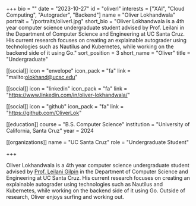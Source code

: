 +++
bio = ""
date = "2023-10-27"
id = "oliverl"
interests = ["XAI", "Cloud Computing", "Autograder", "Backend"]
name = "Oliver Lokhandwala"
portrait = "/portraits/oliverl.jpg"
short_bio = "Oliver Lokhandwala is a 4th year computer science undergraduate student advised by Prof. Leilani in the Department of Computer Science and Engineering at UC Santa Cruz. His current research focuses on creating an explainable autograder using technologies such as Nautilus and Kubernetes, while working on the backend side of it using Go."
sort_position = 3
short_name = "Oliver"
title = "Undergraduate"

[[social]]
    icon = "envelope"
    icon_pack = "fa"
    link = "mailto:olokhand@ucsc.edu"

[[social]]
    icon = "linkedin"
    icon_pack = "fa"
    link = "https://www.linkedin.com/in/oliver-lokhandwala/"

[[social]]
    icon = "github"
    icon_pack = "fa"
    link = "https://github.com/OliverLok"

[[education]]
    course = "B.S. Computer Science"
    institution = "University of California, Santa Cruz"
    year = 2024
    
[[organizations]]
    name = "UC Santa Cruz"
    role = "Undergraduate Student"

+++

Oliver Lokhandwala is a 4th year computer science undergraduate student advised by [Prof. Leilani Gilpin](../leilani/) in the Department of Computer Science and Engineering at UC Santa Cruz. His current research focuses on creating an explainable autograder using technologies such as Nautilus and Kubernetes, while working on the backend side of it using Go. Outside of research, Oliver enjoys surfing and working out.
